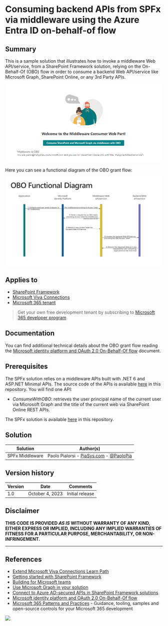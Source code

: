 # Consuming backend APIs from SPFx via middleware using the Azure Entra ID on-behalf-of flow

## Summary

This is a sample solution that illustrates how to invoke a middleware Web API/service, from a SharePoint Framework solution, relying on the On-Behalf-Of (OBO) flow in order to consume a backend Web API/service like Microsoft Graph, SharePoint Online, or any 3rd Party APIs.

![SPFx OBO Preview](./assets/spfx-middleware-consumer-ui.png)

Here you can see a functional diagram of the OBO grant flow:

![SPFx OBO Preview](./assets/OBO-Functional-Diagram.png)

## Applies to

- [SharePoint Framework](https://aka.ms/spfx)
- [Microsoft Viva Connections](https://www.microsoft.com/en-us/microsoft-viva/connections)
- [Microsoft 365 tenant](https://docs.microsoft.com/en-us/sharepoint/dev/spfx/set-up-your-developer-tenant)

> Get your own free development tenant by subscribing to [Microsoft 365 developer program](http://aka.ms/o365devprogram)

## Documentation
You can find additional technical details about the OBO grant flow reading the [Microsoft identity platform and OAuth 2.0 On-Behalf-Of flow](https://learn.microsoft.com/en-us/azure/active-directory/develop/v2-oauth2-on-behalf-of-flow) document.

## Prerequisites

The SPFx solution relies on a middleware APIs built with .NET 6 and ASP.NET Minimal APIs. The source code of the APIs is available [here](./spfx-middleware-apis/) in this repository. You will find one API:
- *ConsumeWithOBO*: retrieves the user principal name of the current user via Microsoft Graph and the title of the current web via SharePoint Online REST APIs.

The SPFx solution is available [here](./spfx-middleware-consumer/) in this repository.

## Solution

Solution|Author(s)
--------|---------
SPFx Middleware | Paolo Pialorsi - [PiaSys.com](https://www.piasys.com/) - [@PaoloPia](https://twitter.com/PaoloPia)

## Version history

Version|Date|Comments
-------|----|--------
1.0|October 4, 2023|Initial release

## Disclaimer

**THIS CODE IS PROVIDED *AS IS* WITHOUT WARRANTY OF ANY KIND, EITHER EXPRESS OR IMPLIED, INCLUDING ANY IMPLIED WARRANTIES OF FITNESS FOR A PARTICULAR PURPOSE, MERCHANTABILITY, OR NON-INFRINGEMENT.**

---

## References

- [Extend Microsoft Viva Connections Learn Path](https://aka.ms/m365/dev/learn/connections)
- [Getting started with SharePoint Framework](https://docs.microsoft.com/en-us/sharepoint/dev/spfx/set-up-your-developer-tenant)
- [Building for Microsoft teams](https://docs.microsoft.com/en-us/sharepoint/dev/spfx/build-for-teams-overview)
- [Use Microsoft Graph in your solution](https://docs.microsoft.com/en-us/sharepoint/dev/spfx/web-parts/get-started/using-microsoft-graph-apis)
- [Connect to Azure AD-secured APIs in SharePoint Framework solutions](https://learn.microsoft.com/en-us/sharepoint/dev/spfx/use-aadhttpclient)
- [Microsoft identity platform and OAuth 2.0 On-Behalf-Of flow](https://learn.microsoft.com/en-us/azure/active-directory/develop/v2-oauth2-on-behalf-of-flow)
- [Microsoft 365 Patterns and Practices](https://aka.ms/m365pnp) - Guidance, tooling, samples and open-source controls for your Microsoft 365 development

<img src="https://m365-visitor-stats.azurewebsites.net/spfx-reference-scenarios/samples/spfx-middleware" />